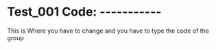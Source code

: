# Test_001 Code: -----------
This is Where you have to change and you have to type the code of the group
